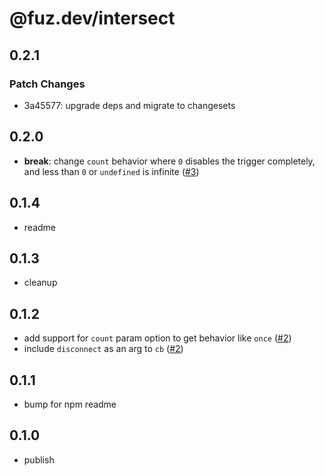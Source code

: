 # @fuz.dev/intersect

## 0.2.1

### Patch Changes

- 3a45577: upgrade deps and migrate to changesets

## 0.2.0

- **break**: change `count` behavior where `0` disables the trigger completely,
  and less than `0` or `undefined` is infinite
  ([#3](https://github.com/fuz-dev/intersect/pull/3))

## 0.1.4

- readme

## 0.1.3

- cleanup

## 0.1.2

- add support for `count` param option to get behavior like `once`
  ([#2](https://github.com/fuz-dev/intersect/pull/2))
- include `disconnect` as an arg to `cb`
  ([#2](https://github.com/fuz-dev/intersect/pull/2))

## 0.1.1

- bump for npm readme

## 0.1.0

- publish
